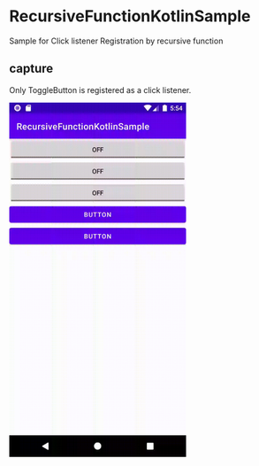 # RecursiveFunctionKotlinSample
Sample for Click listener Registration by recursive function

## capture

Only ToggleButton is registered as a click listener.

<img src="capture.gif" width=320 />

